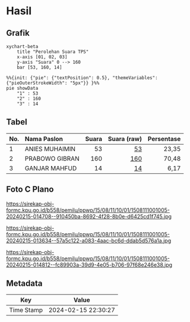 # Hasil

## Grafik

```mermaid
xychart-beta
    title "Perolehan Suara TPS"
    x-axis [01, 02, 03]
    y-axis "Suara" 0 --> 160
    bar [53, 160, 14]
```

```mermaid
%%{init: {"pie": {"textPosition": 0.5}, "themeVariables": {"pieOuterStrokeWidth": "5px"}} }%%
pie showData
    "1" : 53
    "2" : 160
    "3" : 14
```

## Tabel

| No. | Nama Paslon    | Suara | Suara (raw) | Persentase |
|:--- |:-------------- | -----:| -----------:| ----------:|
| 1   | ANIES MUHAIMIN | 53    | [53][p-1]   | 23,35      |
| 2   | PRABOWO GIBRAN | 160   | [160][p-2]  | 70,48      |
| 3   | GANJAR MAHFUD  | 14    | [14][p-3]   | 6,17       |


[p-1]: https://github.com/gigit-pemilu/pemilu-2024-15-jambi/blob/main/pilpres/hitung-suara/sub/15-jambi/sub/08-bungo/sub/11-bathin-iii/sub/1001-manggis/sub/005-tps/sub/paslon-1.txt
[p-2]: https://github.com/gigit-pemilu/pemilu-2024-15-jambi/blob/main/pilpres/hitung-suara/sub/15-jambi/sub/08-bungo/sub/11-bathin-iii/sub/1001-manggis/sub/005-tps/sub/paslon-2.txt
[p-3]: https://github.com/gigit-pemilu/pemilu-2024-15-jambi/blob/main/pilpres/hitung-suara/sub/15-jambi/sub/08-bungo/sub/11-bathin-iii/sub/1001-manggis/sub/005-tps/sub/paslon-3.txt

## Foto C Plano

https://sirekap-obj-formc.kpu.go.id/b558/pemilu/ppwp/15/08/11/10/01/1508111001005-20240215-014708--910450ba-8692-4f28-8b0e-d6425cd1f745.jpg

https://sirekap-obj-formc.kpu.go.id/b558/pemilu/ppwp/15/08/11/10/01/1508111001005-20240215-013634--57a5c122-a083-4aac-bc6d-ddab5d576a1a.jpg

https://sirekap-obj-formc.kpu.go.id/b558/pemilu/ppwp/15/08/11/10/01/1508111001005-20240215-014812--fc89903a-39d9-4e05-b706-97f68e246e38.jpg


## Metadata

| Key        | Value               |
| ---------- | ------------------- |
| Time Stamp | 2024-02-15 22:30:27 |



